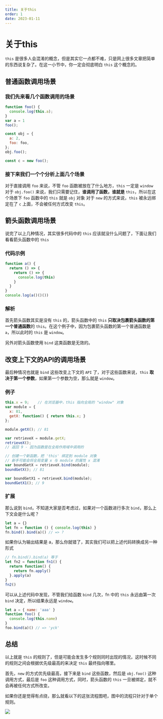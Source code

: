 ```yaml
---
title: 关于this
order: 1
date: 2023-01-11
---
```


# 关于this

`this` 是很多人会混淆的概念，但是其实它一点都不难，只是网上很多文章把简单的东西说复杂了。在这一小节中，你一定会彻底明白 `this` 这个概念的。

## 普通函数调用场景


### 我们先来看几个函数调用的场景

```javascript
function foo() {
  console.log(this.a);
}
var a = 1
foo();

const obj = {
  a: 2,
  foo: foo,
};
obj.foo();

const c = new foo();
```

### 接下来我们一个个分析上面几个场景

对于直接调用 `foo` 来说，不管 `foo` 函数被放在了什么地方，`this` 一定是 `window`
对于 `obj.foo()` 来说，我们只需要记住，**谁调用了函数，谁就是** `this`，所以在这个场景下 `foo` 函数中的 `this` 就是 `obj` 对象
对于 `new` 的方式来说，`this` 被永远绑定在了 `c` 上面，不会被任何方式改变 `this`。


## 箭头函数调用场景


说完了以上几种情况，其实很多代码中的 `this` 应该就没什么问题了，下面让我们看看箭头函数中的 `this`

### 代码示例

```javascript
function a() {
  return () => {
    return () => {
      console.log(this)
    }
  }
}
console.log(a()()())
```
### 解析

首先箭头函数其实是没有 `this` 的，箭头函数中的 `this` **只取决包裹箭头函数的第一个普通函数**的 `this`。在这个例子中，因为包裹箭头函数的第一个普通函数是 `a`，所以此时的 `this` 是 `window`。

另外对箭头函数使用 `bind` 这类函数是无效的。

## 改变上下文的API的调用场景


最后种情况也就是 `bind` 这些改变上下文的 `API` 了，对于这些函数来说，`this` **取决于第一个参数**，如果第一个参数为空，那么就是 `window`。

### 例子

```javascript
this.x = 9;    // 在浏览器中，this 指向全局的 "window" 对象
var module = {
  x: 81,
  getX: function() { return this.x; }
};

module.getX(); // 81

var retrieveX = module.getX;
retrieveX();   
// 返回 9 - 因为函数是在全局作用域中调用的

// 创建一个新函数，把 'this' 绑定到 module 对象
// 新手可能会将全局变量 x 与 module 的属性 x 混淆
var boundGetX = retrieveX.bind(module);
boundGetX(); // 81

var boundGetX1 = retrieveX.bind(module);
boundGetX1(); // 9
```

### 扩展

那么说到 `bind`，不知道大家是否考虑过，如果对一个函数进行多次 `bind`，那么上下文会是什么呢？

```javascript
let a = {}
let fn = function () { console.log(this) }
fn.bind().bind(a)() // => ?
```

如果你认为输出结果是 a，那么你就错了，其实我们可以把上述代码转换成另一种形式
```javascript
// fn.bind().bind(a) 等于
let fn2 = function fn1() {
  return function() {
    return fn.apply()
  }.apply(a)
}
fn2()
```
可以从上述代码中发现，不管我们给函数 `bind` 几次，fn 中的 `this` 永远由第一次 `bind` 决定，所以结果永远是 `window`。
```javascript
let a = { name: 'aaa' }
function foo() {
  console.log(this.name)
}
foo.bind(a)() // => 'yck'
```

## 总结


以上就是 `this` 的规则了，但是可能会发生多个规则同时出现的情况，这时候不同的规则之间会根据优先级最高的来决定 `this` 最终指向哪里。

首先，`new` 的方式优先级最高，接下来是 `bind` 这些函数，然后是 `obj.foo()` 这种调用方式，最后是 `foo` 这种调用方式，同时，箭头函数的 `this` 一旦被绑定，就不会再被任何方式所改变。

如果你还是觉得有点绕，那么就看以下的这张流程图吧，图中的流程只针对于单个规则。

![](/img/base-js/about-this.png)
